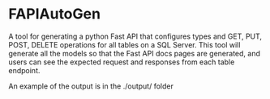 # FAPIAutoGen
A tool for generating a python Fast API that configures types and GET, PUT, POST, DELETE operations for all tables on a SQL Server. This tool will generate all the models so that the Fast API docs pages are generated, and users can see the expected request and responses from each table endpoint.

An example of the output is in the ./output/ folder
